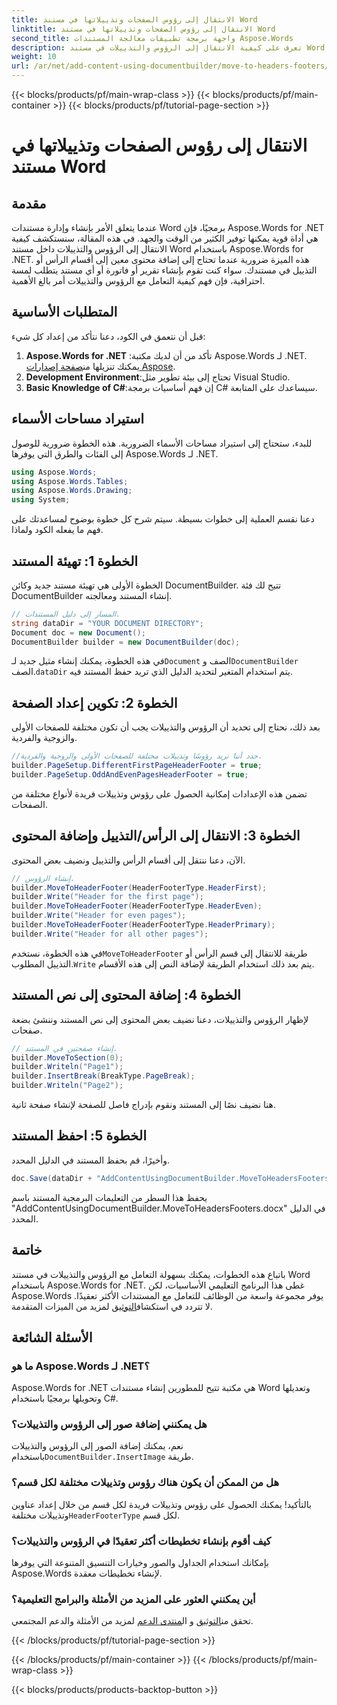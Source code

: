```yaml
---
title: الانتقال إلى رؤوس الصفحات وتذييلاتها في مستند Word
linktitle: الانتقال إلى رؤوس الصفحات وتذييلاتها في مستند Word
second_title: واجهة برمجة تطبيقات معالجة المستندات Aspose.Words
description: تعرف على كيفية الانتقال إلى الرؤوس والتذييلات في مستند Word باستخدام Aspose.Words for .NET من خلال دليلنا خطوة بخطوة. عزز مهاراتك في إنشاء المستندات.
weight: 10
url: /ar/net/add-content-using-documentbuilder/move-to-headers-footers/
---
```


{{< blocks/products/pf/main-wrap-class >}}
{{< blocks/products/pf/main-container >}}
{{< blocks/products/pf/tutorial-page-section >}}

# الانتقال إلى رؤوس الصفحات وتذييلاتها في مستند Word

## مقدمة

عندما يتعلق الأمر بإنشاء وإدارة مستندات Word برمجيًا، فإن Aspose.Words for .NET هي أداة قوية يمكنها توفير الكثير من الوقت والجهد. في هذه المقالة، سنستكشف كيفية الانتقال إلى الرؤوس والتذييلات داخل مستند Word باستخدام Aspose.Words for .NET. هذه الميزة ضرورية عندما تحتاج إلى إضافة محتوى معين إلى أقسام الرأس أو التذييل في مستندك. سواء كنت تقوم بإنشاء تقرير أو فاتورة أو أي مستند يتطلب لمسة احترافية، فإن فهم كيفية التعامل مع الرؤوس والتذييلات أمر بالغ الأهمية.

## المتطلبات الأساسية

قبل أن نتعمق في الكود، دعنا نتأكد من إعداد كل شيء:

1. **Aspose.Words for .NET** :تأكد من أن لديك مكتبة Aspose.Words لـ .NET. يمكنك تنزيلها من[صفحة إصدارات Aspose](https://releases.aspose.com/words/net/).
2. **Development Environment**:تحتاج إلى بيئة تطوير مثل Visual Studio.
3. **Basic Knowledge of C#**:إن فهم أساسيات برمجة C# سيساعدك على المتابعة.

## استيراد مساحات الأسماء

للبدء، ستحتاج إلى استيراد مساحات الأسماء الضرورية. هذه الخطوة ضرورية للوصول إلى الفئات والطرق التي يوفرها Aspose.Words لـ .NET.

```csharp
using Aspose.Words;
using Aspose.Words.Tables;
using Aspose.Words.Drawing;
using System;
```

دعنا نقسم العملية إلى خطوات بسيطة. سيتم شرح كل خطوة بوضوح لمساعدتك على فهم ما يفعله الكود ولماذا.

## الخطوة 1: تهيئة المستند

الخطوة الأولى هي تهيئة مستند جديد وكائن DocumentBuilder. تتيح لك فئة DocumentBuilder إنشاء المستند ومعالجته.

```csharp
// المسار إلى دليل المستندات.
string dataDir = "YOUR DOCUMENT DIRECTORY";
Document doc = new Document();
DocumentBuilder builder = new DocumentBuilder(doc);
```

 في هذه الخطوة، يمكنك إنشاء مثيل جديد لـ`Document` الصف و`DocumentBuilder` الصف.`dataDir` يتم استخدام المتغير لتحديد الدليل الذي تريد حفظ المستند فيه.

## الخطوة 2: تكوين إعداد الصفحة

بعد ذلك، نحتاج إلى تحديد أن الرؤوس والتذييلات يجب أن تكون مختلفة للصفحات الأولى والزوجية والفردية.

```csharp
//حدد أننا نريد رؤوسًا وتذييلات مختلفة للصفحات الأولى والزوجية والفردية.
builder.PageSetup.DifferentFirstPageHeaderFooter = true;
builder.PageSetup.OddAndEvenPagesHeaderFooter = true;
```

تضمن هذه الإعدادات إمكانية الحصول على رؤوس وتذييلات فريدة لأنواع مختلفة من الصفحات.

## الخطوة 3: الانتقال إلى الرأس/التذييل وإضافة المحتوى

الآن، دعنا ننتقل إلى أقسام الرأس والتذييل ونضيف بعض المحتوى.

```csharp
// إنشاء الرؤوس.
builder.MoveToHeaderFooter(HeaderFooterType.HeaderFirst);
builder.Write("Header for the first page");
builder.MoveToHeaderFooter(HeaderFooterType.HeaderEven);
builder.Write("Header for even pages");
builder.MoveToHeaderFooter(HeaderFooterType.HeaderPrimary);
builder.Write("Header for all other pages");
```

 في هذه الخطوة، نستخدم`MoveToHeaderFooter` طريقة للانتقال إلى قسم الرأس أو التذييل المطلوب.`Write` يتم بعد ذلك استخدام الطريقة لإضافة النص إلى هذه الأقسام.

## الخطوة 4: إضافة المحتوى إلى نص المستند

لإظهار الرؤوس والتذييلات، دعنا نضيف بعض المحتوى إلى نص المستند وننشئ بضعة صفحات.

```csharp
// إنشاء صفحتين في المستند.
builder.MoveToSection(0);
builder.Writeln("Page1");
builder.InsertBreak(BreakType.PageBreak);
builder.Writeln("Page2");
```

هنا نضيف نصًا إلى المستند ونقوم بإدراج فاصل للصفحة لإنشاء صفحة ثانية.

## الخطوة 5: احفظ المستند

وأخيرًا، قم بحفظ المستند في الدليل المحدد.

```csharp
doc.Save(dataDir + "AddContentUsingDocumentBuilder.MoveToHeadersFooters.docx");
```

يحفظ هذا السطر من التعليمات البرمجية المستند باسم "AddContentUsingDocumentBuilder.MoveToHeadersFooters.docx" في الدليل المحدد.

## خاتمة

 باتباع هذه الخطوات، يمكنك بسهولة التعامل مع الرؤوس والتذييلات في مستند Word باستخدام Aspose.Words for .NET. غطى هذا البرنامج التعليمي الأساسيات، لكن Aspose.Words يوفر مجموعة واسعة من الوظائف للتعامل مع المستندات الأكثر تعقيدًا. لا تتردد في استكشاف[التوثيق](https://reference.aspose.com/words/net/) لمزيد من الميزات المتقدمة.

## الأسئلة الشائعة

### ما هو Aspose.Words لـ .NET؟
Aspose.Words for .NET هي مكتبة تتيح للمطورين إنشاء مستندات Word وتعديلها وتحويلها برمجيًا باستخدام C#.

### هل يمكنني إضافة صور إلى الرؤوس والتذييلات؟
 نعم، يمكنك إضافة الصور إلى الرؤوس والتذييلات باستخدام`DocumentBuilder.InsertImage` طريقة.

### هل من الممكن أن يكون هناك رؤوس وتذييلات مختلفة لكل قسم؟
 بالتأكيد! يمكنك الحصول على رؤوس وتذييلات فريدة لكل قسم من خلال إعداد عناوين وتذييلات مختلفة`HeaderFooterType` لكل قسم.

### كيف أقوم بإنشاء تخطيطات أكثر تعقيدًا في الرؤوس والتذييلات؟
بإمكانك استخدام الجداول والصور وخيارات التنسيق المتنوعة التي يوفرها Aspose.Words لإنشاء تخطيطات معقدة.

### أين يمكنني العثور على المزيد من الأمثلة والبرامج التعليمية؟
 تحقق من[التوثيق](https://reference.aspose.com/words/net/) و ال[منتدى الدعم](https://forum.aspose.com/c/words/8) لمزيد من الأمثلة والدعم المجتمعي.

{{< /blocks/products/pf/tutorial-page-section >}}

{{< /blocks/products/pf/main-container >}}
{{< /blocks/products/pf/main-wrap-class >}}

{{< blocks/products/products-backtop-button >}}
